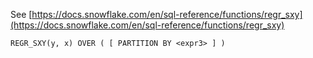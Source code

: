 See [https://docs.snowflake.com/en/sql-reference/functions/regr_sxy](https://docs.snowflake.com/en/sql-reference/functions/regr_sxy)
```
REGR_SXY(y, x) OVER ( [ PARTITION BY <expr3> ] )
```
